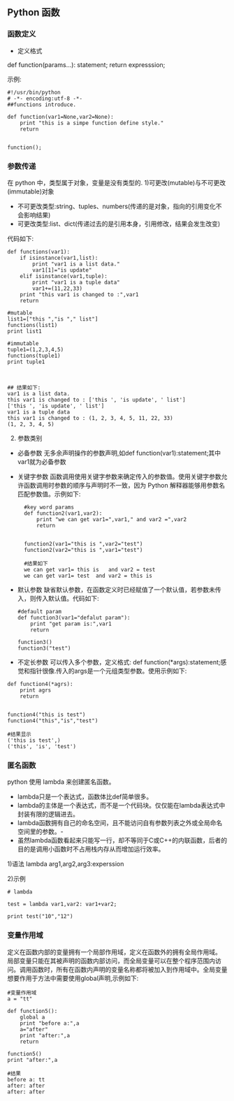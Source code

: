 ## Python 函数



### 函数定义
- 定义格式


def function(params...):
     statement;
     return expresssion;


示例:

```
#!/usr/bin/python
# -*- encoding:utf-8 -*-
##functions introduce.

def function(var1=None,var2=None):
    print "this is a simpe function define style."
    return


function();
```

### 参数传递
在 python 中，类型属于对象，变量是没有类型的.
1)可更改(mutable)与不可更改(immutable)对象
  - 不可更改类型:string、tuples、numbers(传递的是对象，指向的引用变化不会影响结果)
  - 可更改类型:list、dict(传递过去的是引用本身，引用修改，结果会发生改变)

  代码如下:


```
def functions(var1):
    if isinstance(var1,list):
        print "var1 is a list data."
        var1[1]="is update"
    elif isinstance(var1,tuple):
        print "var1 is a tuple data"
        var1+=(11,22,33)
    print "this var1 is changed to :",var1
    return

#mutable
list1=["this ","is "," list"]
functions(list1)
print list1

#immutable
tuple1=(1,2,3,4,5)
functions(tuple1)
print tuple1



## 结果如下:
var1 is a list data.
this var1 is changed to : ['this ', 'is update', ' list']
['this ', 'is update', ' list']
var1 is a tuple data
this var1 is changed to : (1, 2, 3, 4, 5, 11, 22, 33)
(1, 2, 3, 4, 5)

```


2) 参数类别
- 必备参数
  无多余声明操作的参数声明,如def function(var1):statement;其中var1就为必备参数
- 关键字参数
  函数调用使用关键字参数来确定传入的参数值。使用关键字参数允许函数调用时参数的顺序与声明时不一致，因为
  Python 解释器能够用参数名匹配参数值。示例如下:
  ```
    #key word params
    def function2(var1,var2):
        print "we can get var1=",var1," and var2 =",var2
        return


    function2(var1="this is ",var2="test")
    function2(var2="this is ",var1="test")

    #结果如下
    we can get var1= this is   and var2 = test
    we can get var1= test  and var2 = this is 

  ```



- 默认参数
   缺省默认参数，在函数定义时已经赋值了一个默认值，若参数未传入，则传入默认值。代码如下:

   ```
   #default param
   def function3(var1="defalut param"):
       print "get param is:",var1
       return

   function3()
   function3("test")

   ```
- 不定长参数
  可以传入多个参数，定义格式: def function(*args):statement;感觉和指针很像.传入的args是一个元组类型参数。使用示例如下:
```
def function4(*agrs):
    print agrs
    return


function4("this is test")
function4("this","is","test")

#结果显示
('this is test',)
('this', 'is', 'test')

```


### 匿名函数
python 使用 lambda 来创建匿名函数。
- lambda只是一个表达式，函数体比def简单很多。
- lambda的主体是一个表达式，而不是一个代码块。仅仅能在lambda表达式中封装有限的逻辑进去。
- lambda函数拥有自己的命名空间，且不能访问自有参数列表之外或全局命名空间里的参数。- 
- 虽然lambda函数看起来只能写一行，却不等同于C或C++的内联函数，后者的目的是调用小函数时不占用栈内存从而增加运行效率。


1)语法
  lambda arg1,arg2,arg3:experssion


2)示例

```
# lambda
 
test = lambda var1,var2: var1+var2;

print test("10","12")

```





### 变量作用域
定义在函数内部的变量拥有一个局部作用域，定义在函数外的拥有全局作用域。
局部变量只能在其被声明的函数内部访问，而全局变量可以在整个程序范围内访问。调用函数时，所有在函数内声明的变量名称都将被加入到作用域中。全局变量想要作用于方法中需要使用global声明,示例如下:


```
#变量作用域
a = "tt"
 
def function5():
    global a
    print "before a:",a
    a="after"
    print "after:",a
    return 

function5()
print "after:",a

#结果
before a: tt
after: after
after: after

```








